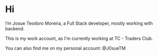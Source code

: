 # Hi

I’m Josue Teodoro Moreira, a Full Stack developer, mostly working with backend.

This is my work account, as I'm currently working at TC - Traders Club.

You can also find me on my personal account: @J0sueTM
